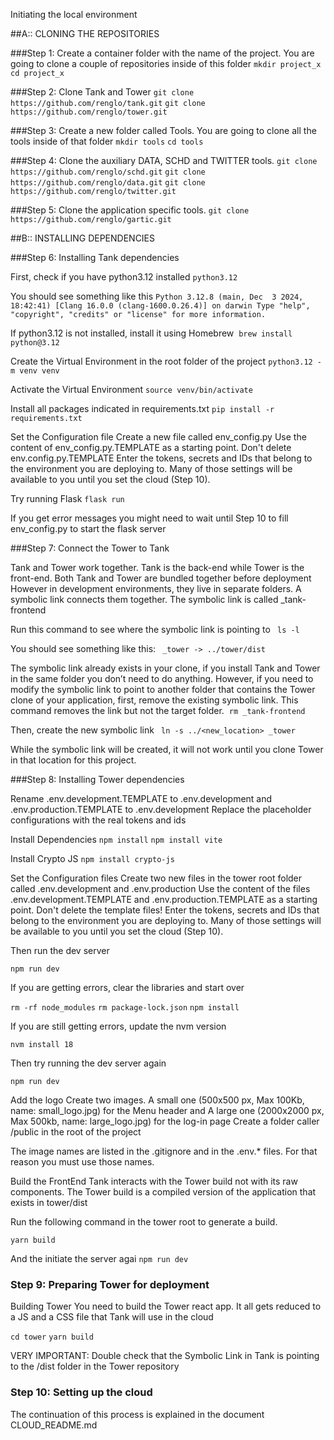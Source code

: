 Initiating the local environment


##A:: CLONING THE REPOSITORIES

###Step 1: Create a container folder with the name of the project. You are going to clone a couple of repositories inside of this folder
`mkdir project_x`
`cd project_x`

###Step 2: Clone Tank and Tower 
`git clone https://github.com/renglo/tank.git`
`git clone https://github.com/renglo/tower.git`

###Step 3: Create a new folder called Tools. You are going to clone all the tools inside of that folder
`mkdir tools`
`cd tools`

###Step 4: Clone the auxiliary DATA, SCHD and TWITTER tools. 
`git clone https://github.com/renglo/schd.git`
`git clone https://github.com/renglo/data.git`
`git clone https://github.com/renglo/twitter.git`

###Step 5: Clone the application specific tools.
`git clone https://github.com/renglo/gartic.git`



##B:: INSTALLING DEPENDENCIES

###Step 6: Installing Tank dependencies

First, check if you have python3.12 installed
`python3.12`

You should see something like this
`Python 3.12.8 (main, Dec  3 2024, 18:42:41) [Clang 16.0.0 (clang-1600.0.26.4)] on darwin
Type "help", "copyright", "credits" or "license" for more information.`

If python3.12 is not installed, install it using Homebrew 
`brew install python@3.12`

Create the Virtual Environment in the root folder of the project
`python3.12 -m venv venv`

Activate the Virtual Environment
`source venv/bin/activate`

Install all packages indicated in requirements.txt
`pip install -r requirements.txt`

Set the Configuration file
Create a new file called env_config.py 
Use the content of env_config.py.TEMPLATE as a starting point. Don't delete env.config.py.TEMPLATE
Enter the tokens, secrets and IDs that belong to the environment you are deploying to. 
Many of those settings will be available to you until you set the cloud (Step 10). 


Try running Flask
`flask run`

If you get error messages you might need to wait until Step 10 to fill env_config.py to start the flask server


###Step 7: Connect the Tower to Tank

Tank and Tower work together. Tank is the back-end while Tower is the front-end.
Both Tank and Tower are bundled together before deployment
However in development environments, they live in separate folders.
A symbolic link connects them together. The symbolic link is called _tank-frontend

Run this command to see where the symbolic link is pointing to
` ls -l`

You should see something like this:
` _tower -> ../tower/dist`

The symbolic link already exists in your clone, if you install Tank and Tower in the same folder you don’t need to do anything. However, if you need to modify the symbolic link to point to another folder that contains the Tower clone of your application, 
first, remove the existing symbolic link. This command removes the link but not the target folder. 
`rm _tank-frontend`

Then, create the new symbolic link
` ln -s ../<new_location> _tower`

While the symbolic link will be created, it will not work until you clone Tower in that location for this project.


###Step 8: Installing Tower dependencies


Rename .env.development.TEMPLATE to .env.development and .env.production.TEMPLATE to .env.development
Replace the placeholder configurations with the real tokens and ids

Install Dependencies
`npm install`
`npm install vite`

Install Crypto JS
`npm install crypto-js`

Set the Configuration files
Create two new files in the tower root folder called .env.development and .env.production 
Use the content of the files .env.development.TEMPLATE and .env.production.TEMPLATE as a starting point. 
Don't delete the template files!
Enter the tokens, secrets and IDs that belong to the environment you are deploying to. 
Many of those settings will be available to you until you set the cloud (Step 10). 



Then run the dev server

`npm run dev`


If you are getting errors, clear the libraries and start over

`rm -rf node_modules`
`rm package-lock.json`
`npm install`

If you are still getting errors, update the nvm version

`nvm install 18`

Then try running the dev server again

`npm run dev`


Add the logo
Create two images. 
A small one (500x500 px, Max 100Kb, name: small_logo.jpg) for the Menu header and 
A large one (2000x2000 px, Max 500kb, name: large_logo.jpg) for the log-in page
Create a folder caller /public in the root of the project

The image names are listed in the .gitignore and in the .env.* files. For that reason you must use those names. 


Build the FrontEnd
Tank interacts with the Tower build not with its raw components. 
The Tower build is a compiled version of the application that exists in  tower/dist 

Run the following command in the tower root to generate a build.

`yarn build`

And the initiate the server agai
`npm run dev`



### Step 9:  Preparing Tower for deployment

Building Tower
You need to build the Tower react app. It all gets reduced to a JS and a CSS file that Tank will use in the cloud

`cd tower`
`yarn build`

VERY IMPORTANT: Double check that the Symbolic Link in Tank is pointing to the /dist folder in the Tower repository


### Step 10: Setting up the cloud

The continuation of this process is explained in the document CLOUD_README.md


















